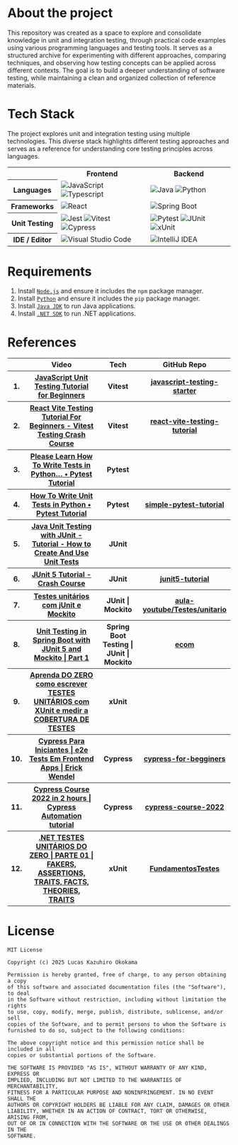 

# About the project
This repository was created as a space to explore and consolidate knowledge in unit and integration testing, through practical code examples using various programming languages and testing tools. It serves as a structured archive for experimenting with different approaches, comparing techniques, and observing how testing concepts can be applied across different contexts. The goal is to build a deeper understanding of software testing, while maintaining a clean and organized collection of reference materials.

# Tech Stack
The project explores unit and integration testing using multiple technologies. This diverse stack highlights different testing approaches and serves as a reference for understanding core testing principles across languages.

<table align="center">
    <tr>
        <th></th>
        <th>
            Frontend
        </th>
        <th>
            Backend
        </th>
    </tr>
    <tr>
        <th>
            Languages
        </th>
        <td>
            <img alt="JavaScript" src="https://img.shields.io/badge/javascript-%23323330.svg?style=for-the-badge&logo=javascript&logoColor=%23F7DF1E"/>
            <img alt="Typescript" src="https://img.shields.io/badge/typescript-%23007ACC.svg?style=for-the-badge&logo=typescript&logoColor=white" />
        </td>
        <td>
            <img alt="Java" src="https://img.shields.io/badge/java-%23ED8B00.svg?style=for-the-badge&logo=openjdk&logoColor=white" />
            <img alt="Python" src="https://img.shields.io/badge/python-3670A0?style=for-the-badge&logo=python&logoColor=ffdd54" />
        </td>
    </tr>
    <tr>
        <th>
            Frameworks
        </th>
        <td>
            <img alt="React" src="https://img.shields.io/badge/react-%2320232a.svg?style=for-the-badge&logo=react&logoColor=%2361DAFB"/>
        </td>
        <td>
            <img alt="Spring Boot" src="https://img.shields.io/badge/spring-%236DB33F.svg?style=for-the-badge&logo=spring&logoColor=white" />
        </td>
    </tr>
    <tr>
        <th>
            Unit Testing
        </th>
        <td>
            <img alt="Jest" src="https://img.shields.io/badge/-jest-%23C21325?style=for-the-badge&logo=jest&logoColor=white" />
            <img alt="Vitest" src="https://img.shields.io/badge/-Vitest-252529?style=for-the-badge&logo=vitest&logoColor=FCC72B" />
            <img alt="Cypress" src="https://img.shields.io/badge/-cypress-%23E5E5E5?style=for-the-badge&logo=cypress&logoColor=058a5e" />
        </td>
        <td>
            <img alt="Pytest" src="https://img.shields.io/badge/pytest-%23ffffff.svg?style=for-the-badge&logo=pytest&logoColor=2f9fe3" />
            <img alt="JUnit" src="https://img.shields.io/badge/JUnit-_?style=for-the-badge&logo=junit5&logoColor=%23fff&color=%23DC524A" />
            <img alt="xUnit" src="https://img.shields.io/badge/xUnit-_?style=for-the-badge&logo=x&logoColor=%23fff&color=%23000" />
        </td>
    </tr>
    <tr>
        <th>
            IDE / Editor
        </th>
        <td>
            <img alt="Visual Studio Code" src="https://img.shields.io/badge/Visual%20Studio%20Code-0078d7.svg?style=for-the-badge&logo=visual-studio-code&logoColor=white" />
        </td>
        <td>
            <img alt="IntelliJ IDEA" src="https://img.shields.io/badge/IntelliJIDEA-000000.svg?style=for-the-badge&logo=intellij-idea&logoColor=white" />
        </td>
    </tr>
</table>



# Requirements
1. Install [`Node.js`](https://nodejs.org/en) and ensure it includes the `npm` package manager.
2. Install [`Python`](https://www.python.org/downloads/) and ensure it includes the `pip` package manager.
3. Install [`Java JDK`](https://www.oracle.com/java/technologies/downloads/) to run Java applications.
4. Install [`.NET SDK`](https://dotnet.microsoft.com/en-us/download) to run .NET applications.



# References
<table align="center">
    <tr>
        <th></th>
        <th>Video</th>
        <th>Tech</th>
        <th>GitHub Repo</th>
    </tr>
    <tr>
        <th>1.</th>
        <th><a href="https://www.youtube.com/watch?v=zuKbR4Q428o">JavaScript Unit Testing Tutorial for Beginners</a></th>
        <th>Vitest</th>
        <th><a href="https://github.com/mosh-hamedani/javascript-testing-starter">javascript-testing-starter</a></th>
    </tr>
    <tr>
        <th>2.</th>
        <th><a href="https://www.youtube.com/watch?v=CxSL0knFxAs">React Vite Testing Tutorial For Beginners - Vitest Testing Crash Course</a></th>
        <th>Vitest</th>
        <th><a href="https://github.com/mosh-hamedani/javascript-testing-starter">react-vite-testing-tutorial</a></th>
    </tr>
    <tr>
        <th>3.</th>
        <th><a href="https://www.youtube.com/watch?v=EgpLj86ZHFQ">Please Learn How To Write Tests in Python… • Pytest Tutorial</a></th>
        <th>Pytest</th>
        <th><a href="#"></a></th>
    </tr>
    <tr>
        <th>4.</th>
        <th><a href="https://www.youtube.com/watch?v=YbpKMIUjvK8">How To Write Unit Tests in Python • Pytest Tutorial</a></th>
        <th>Pytest</th>
        <th><a href="https://github.com/pixegami/simple-pytest-tutorial">simple-pytest-tutorial</a></th>
    </tr>
    <tr>
        <th>5.</th>
        <th><a href="https://www.youtube.com/watch?v=vZm0lHciFsQ">Java Unit Testing with JUnit - Tutorial - How to Create And Use Unit Tests</a></th>
        <th>JUnit</th>
        <th><a href=""></a></th>
    </tr>
    <tr>
        <th>6.</th>
        <th><a href="https://www.youtube.com/watch?v=6uSnF6IuWIw">JUnit 5 Tutorial - Crash Course</a></th>
        <th>JUnit</th>
        <th><a href="https://github.com/marcobehlerjetbrains/junit5-tutorial">junit5-tutorial</a></th>
    </tr>
    <tr>
        <th>7.</th>
        <th><a href="https://www.youtube.com/watch?v=rBdPPHq7REw">Testes unitários com jUnit e Mockito</a></th>
        <th>JUnit | Mockito</th>
        <th><a href="https://github.com/matheuspieropan/aula-youtube/tree/main/Testes/unitario">aula-youtube/Testes/unitario</a></th>
    </tr>
     <tr>
        <th>8.</th>
        <th><a href="https://www.youtube.com/watch?v=XVFqOFKGeGM">Unit Testing in Spring Boot with JUnit 5 and Mockito | Part 1</a></th>
        <th>Spring Boot Testing | JUnit | Mockito</th>
        <th><a href="https://github.com/codesnippetjava/ecom">ecom</a></th>
    </tr>
    <tr>
        <th>9.</th>
        <th><a href="https://www.youtube.com/watch?v=6m5T3we4xes">Aprenda DO ZERO como escrever TESTES UNITÁRIOS com XUnit e medir a COBERTURA DE TESTES</a></th>
        <th>xUnit</th>
        <th><a href=""></a></th>
    </tr>
    <tr>
        <th>10.</th>
        <th><a href="https://www.youtube.com/watch?v=56N0P67ffIA">Cypress Para Iniciantes | e2e Tests Em Frontend Apps | Erick Wendel</a></th>
        <th>Cypress</th>
        <th><a href="https://github.com/ErickWendel/cypress-for-begginers">cypress-for-begginers</a></th>
    </tr>
    <tr>
        <th>11.</th>
        <th><a href="https://www.youtube.com/watch?v=R2zd1Gz2nV0">Cypress Course 2022 in 2 hours | Cypress Automation tutorial</a></th>
        <th>Cypress</th>
        <th><a href="https://github.com/bitfumes/cypress-course-2022">cypress-course-2022</a></th>
    </tr>
    <tr>
        <th>12.</th>
        <th><a href="https://www.youtube.com/watch?v=jG2uNrTREF8">.NET TESTES UNITÁRIOS DO ZERO | PARTE 01 | FAKERS, ASSERTIONS, TRAITS, FACTS, THEORIES, TRAITS</a></th>
        <th>xUnit</th>
        <th><a href="https://github.com/cristianWilliam/FundamentosTestes">FundamentosTestes</a></th>
    </tr>
</table>



# License
```
MIT License

Copyright (c) 2025 Lucas Kazuhiro Okokama

Permission is hereby granted, free of charge, to any person obtaining a copy
of this software and associated documentation files (the "Software"), to deal
in the Software without restriction, including without limitation the rights
to use, copy, modify, merge, publish, distribute, sublicense, and/or sell
copies of the Software, and to permit persons to whom the Software is
furnished to do so, subject to the following conditions:

The above copyright notice and this permission notice shall be included in all
copies or substantial portions of the Software.

THE SOFTWARE IS PROVIDED "AS IS", WITHOUT WARRANTY OF ANY KIND, EXPRESS OR
IMPLIED, INCLUDING BUT NOT LIMITED TO THE WARRANTIES OF MERCHANTABILITY,
FITNESS FOR A PARTICULAR PURPOSE AND NONINFRINGEMENT. IN NO EVENT SHALL THE
AUTHORS OR COPYRIGHT HOLDERS BE LIABLE FOR ANY CLAIM, DAMAGES OR OTHER
LIABILITY, WHETHER IN AN ACTION OF CONTRACT, TORT OR OTHERWISE, ARISING FROM,
OUT OF OR IN CONNECTION WITH THE SOFTWARE OR THE USE OR OTHER DEALINGS IN THE
SOFTWARE.
```
